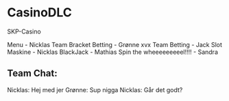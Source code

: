 # CasinoDLC
SKP-Casino

Menu - Nicklas
Team Bracket Betting - Grønne
xvx Team Betting - Jack
Slot Maskine - Nicklas 
BlackJack - Mathias
Spin the wheeeeeeeeel!!!! - Sandra

Team Chat: 
-----------------------------------------------------------------------------------
Nicklas: Hej med jer
Grønne: Sup nigga
Nicklas: Går det godt?